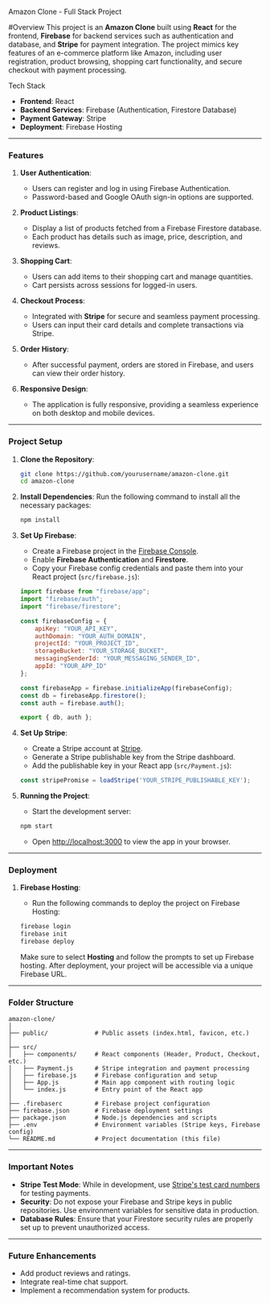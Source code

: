 Amazon Clone - Full Stack Project

#Overview
This project is an **Amazon Clone** built using **React** for the frontend, **Firebase** for backend services such as authentication and database, and **Stripe** for payment integration. The project mimics key features of an e-commerce platform like Amazon, including user registration, product browsing, shopping cart functionality, and secure checkout with payment processing.

Tech Stack
- **Frontend**: React
- **Backend Services**: Firebase (Authentication, Firestore Database)
- **Payment Gateway**: Stripe
- **Deployment**: Firebase Hosting

---

### Features
1. **User Authentication**:
   - Users can register and log in using Firebase Authentication.
   - Password-based and Google OAuth sign-in options are supported.

2. **Product Listings**:
   - Display a list of products fetched from a Firebase Firestore database.
   - Each product has details such as image, price, description, and reviews.

3. **Shopping Cart**:
   - Users can add items to their shopping cart and manage quantities.
   - Cart persists across sessions for logged-in users.

4. **Checkout Process**:
   - Integrated with **Stripe** for secure and seamless payment processing.
   - Users can input their card details and complete transactions via Stripe.

5. **Order History**:
   - After successful payment, orders are stored in Firebase, and users can view their order history.
   
6. **Responsive Design**:
   - The application is fully responsive, providing a seamless experience on both desktop and mobile devices.

---

### Project Setup

1. **Clone the Repository**:
   ```bash
   git clone https://github.com/yourusername/amazon-clone.git
   cd amazon-clone
   ```

2. **Install Dependencies**:
   Run the following command to install all the necessary packages:
   ```bash
   npm install
   ```

3. **Set Up Firebase**:
   - Create a Firebase project in the [Firebase Console](https://console.firebase.google.com/).
   - Enable **Firebase Authentication** and **Firestore**.
   - Copy your Firebase config credentials and paste them into your React project (`src/firebase.js`):
   ```javascript
   import firebase from "firebase/app";
   import "firebase/auth";
   import "firebase/firestore";

   const firebaseConfig = {
       apiKey: "YOUR_API_KEY",
       authDomain: "YOUR_AUTH_DOMAIN",
       projectId: "YOUR_PROJECT_ID",
       storageBucket: "YOUR_STORAGE_BUCKET",
       messagingSenderId: "YOUR_MESSAGING_SENDER_ID",
       appId: "YOUR_APP_ID"
   };

   const firebaseApp = firebase.initializeApp(firebaseConfig);
   const db = firebaseApp.firestore();
   const auth = firebase.auth();

   export { db, auth };
   ```

4. **Set Up Stripe**:
   - Create a Stripe account at [Stripe](https://stripe.com).
   - Generate a Stripe publishable key from the Stripe dashboard.
   - Add the publishable key in your React app (`src/Payment.js`):
   ```javascript
   const stripePromise = loadStripe('YOUR_STRIPE_PUBLISHABLE_KEY');
   ```

5. **Running the Project**:
   - Start the development server:
   ```bash
   npm start
   ```
   - Open [http://localhost:3000](http://localhost:3000) to view the app in your browser.

---

### Deployment

1. **Firebase Hosting**:
   - Run the following commands to deploy the project on Firebase Hosting:
   ```bash
   firebase login
   firebase init
   firebase deploy
   ```

   Make sure to select **Hosting** and follow the prompts to set up Firebase hosting. After deployment, your project will be accessible via a unique Firebase URL.

---

### Folder Structure
```
amazon-clone/
│
├── public/             # Public assets (index.html, favicon, etc.)
│
├── src/
│   ├── components/     # React components (Header, Product, Checkout, etc.)
│   ├── Payment.js      # Stripe integration and payment processing
│   ├── firebase.js     # Firebase configuration and setup
│   ├── App.js          # Main app component with routing logic
│   └── index.js        # Entry point of the React app
│
├── .firebaserc         # Firebase project configuration
├── firebase.json       # Firebase deployment settings
├── package.json        # Node.js dependencies and scripts
├── .env                # Environment variables (Stripe keys, Firebase config)
└── README.md           # Project documentation (this file)
```

---

### Important Notes
- **Stripe Test Mode**: While in development, use [Stripe's test card numbers](https://stripe.com/docs/testing) for testing payments.
- **Security**: Do not expose your Firebase and Stripe keys in public repositories. Use environment variables for sensitive data in production.
- **Database Rules**: Ensure that your Firestore security rules are properly set up to prevent unauthorized access.

---

### Future Enhancements
- Add product reviews and ratings.
- Integrate real-time chat support.
- Implement a recommendation system for products.

